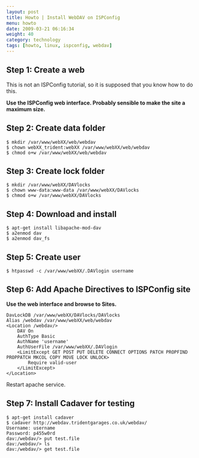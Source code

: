 ```yaml
---
layout: post
title: Howto | Install WebDAV on ISPConfig
menu: howto
date: 2009-03-21 06:16:34
weight: 40
category: technology
tags: [howto, linux, ispconfig, webdav]
---
```


## Step 1: Create a web

This is not an ISPConfig tutorial, so it is supposed that you know how to do this.

**Use the ISPConfig web interface. Probably sensible to make the site a maximum size.**

<!--more-->

## Step 2: Create data folder

    $ mkdir /var/www/webXX/web/webdav
    $ chown webXX_trident:webXX /var/www/webXX/web/webdav
    $ chmod o+w /var/www/webXX/web/webdav

## Step 3: Create lock folder

    $ mkdir /var/www/webXX/DAVlocks
    $ chown www-data:www-data /var/www/webXX/DAVlocks
    $ chmod o+w /var/www/webXX/DAVlocks

## Step 4: Download and install 

    $ apt-get install libapache-mod-dav
    $ a2enmod dav
    $ a2enmod dav_fs

## Step 5: Create user

    $ htpasswd -c /var/www/webXX/.DAVlogin username

## Step 6: Add Apache Directives to ISPConfig site

**Use the web interface and browse to Sites.**

    DavLockDB /var/www/webXX/DAVlocks/DAVlocks
    Alias /webdav /var/www/webXX/web/webdav
    <Location /webdav/>
        DAV On
        AuthType Basic
        AuthName 'username'
        AuthUserFile /var/www/webXX/.DAVlogin
        <LimitExcept GET POST PUT DELETE CONNECT OPTIONS PATCH PROPFIND PROPPATCH MKCOL COPY MOVE LOCK UNLOCK>
            Require valid-user
        </LimitExcept>
    </Location>

Restart apache service.

## Step 7: Install Cadaver for testing

    $ apt-get install cadaver
    $ cadaver http://webdav.tridentgarages.co.uk/webdav/
    Username: username
    Password: p455w0rd
    dav:/webdav/> put test.file
    dav:/webdav/> ls
    dav:/webdav/> get test.file

